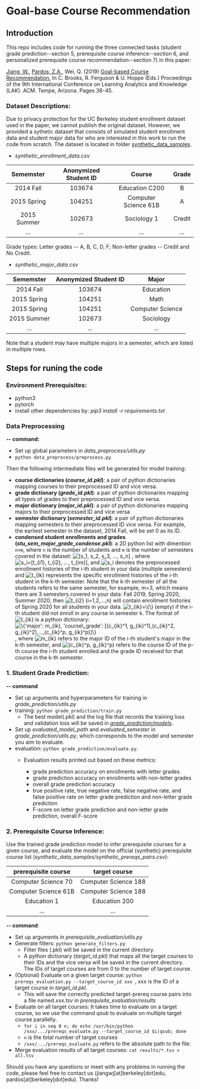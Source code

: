 # Goal-base Course Recommendation
## Introduction


This repo includes code for running the three connected tasks (student grade prediction--section 5, prerequisite course inference--section 6, and personalized prerequsite course recommendation--section 7) in this paper:

[Jiang, W.](https://www.jennywjjiang.com), [Pardos, Z.A.](https://gse.berkeley.edu/zachary-pardos), Wei, Q. (2019) [Goal-based Course Recommendation.](https://dl.acm.org/doi/10.1145/3303772.3303814) In C. Brooks, R. Ferguson & U. Hoppe (Eds.) Proceedings of the 9th International Conference on Learning Analytics and Knowledge (LAK). ACM. Tempe, Arizona. Pages 36-45.



### Dataset Descriptions:

Due to privacy protection for the UC Berkeley student enrollment dataset used in the paper, we cannot publish the original dataset. However, we provided a sythetic dataset that consists of simulated student enrollment data and student major data for who are interested in this work to run the code from scratch. The dataset is located in folder [synthetic\_data\_samples](https://github.com/CAHLR/goal-based-recommendation/tree/master/synthetic_data_samples). 

*  _synthetic\_enrollment\_data.csv_

|  Sememster  | Anonymized Student ID | Course               | Grade  |
|:-----------:|:---------------------:|:--------------------:|:------:|
|  2014 Fall  |         103674        | Education C200       |    B   |
| 2015 Spring |         104251        | Computer Science 61B |    A   |
| 2015 Summer |         102673        | Sociology 1          | Credit |
|...|...|...|...|

Grade types: Letter grades -- A, B, C, D, F; Non-letter grades -- Credit and No Credit.

* _synthetic\_major\_data.csv_

|  Sememster  | Anonymized Student ID | Major            |
|:-----------:|:---------------------:|:----------------:|
|  2014 Fall  |         103674        | Education        |
| 2015 Spring |         104251        |       Math       |
| 2015 Spring |         104251        | Computer Science |
| 2015 Summer |         102673        | Sociology        |
|...|...|...|

Note that a student may have multiple majors in a semester, which are listed in multiple rows.

## Steps for runing the code
### Environment Prerequisites:
* python3
* pytorch
* install other dependencies by: *pip3 install -r requirements.txt*

	
### Data Preprocessing

**-- command:**

* Set up global parameters in _data\_preprocess/utils.py_
* `python data_preprocess/preprocess.py`
	


Then the following intermediate files will be generated for model training:
	
* **course dictionaries (_course\_id.pkl_)**: a pair of python dictionaries mapping courses to their preprocessed ID and vice versa.
* **grade dictionary (_grade\_id.pkl_)**: a pair of python dictionaries mapping all types of grades to their preprocessed ID and vice versa. 
* **major dictionary (_major\_id.pkl_)**: a pair of python dictionaries mapping majors to their preprocessed ID and vice versa
* **semester dictionary (_semester\_id.pkl_)**: a pair of python dictionaries mapping semesters to their preprocessed ID vice versa. For example, the earliest semester in the dataset, 2014 Fall, will be set 0 as its ID. 
* **condensed student enrollments and grades (_stu\_sem\_major\_grade\_condense.pkl_)**: a 2D python list with dimention `n×m`, where `n` is the number of students and `m` is the number of semesters covered in the dataset: <img src="https://latex.codecogs.com/gif.latex?[s_1,&space;s_2,&space;s_3,&space;...,&space;s_n]" title="[s_1, s_2, s_3, ..., s_n]" />
, where <img src="https://latex.codecogs.com/gif.latex?s_i=[t_{i1},&space;t_{i2},&space;...,&space;t_{im}]" title="s_i=[t_{i1}, t_{i2}, ..., t_{im}]" />, and <img src="https://latex.codecogs.com/gif.latex?s_i" title="s_i" /> denotes the preprocessed enrollment histories of the i-th student in your data (multiple semesters) and <img src="https://latex.codecogs.com/gif.latex?t_{ik}" title="t_{ik}" /> represents the specific enrollment histories of the i-th student in the k-th semester. Note that the k-th semester of all the students refers to the same semester, for example, m=3, which means there are 3 semesters covered in your data: Fall 2019, Spring 2020, Summer 2020, then <img src="https://latex.codecogs.com/gif.latex?t_{i2}&space;(i=1,2,...,n)" title="t_{i2} (i=1,2,...,n)" /> will contain enrollment histories of Spring 2020 for all students in your data. <img src="https://latex.codecogs.com/gif.latex?t_{ik}=\{\}" title="t_{ik}=\{\}" /> (empty) if the i-th student did not enroll in any course in semester k.
The format of <img src="https://latex.codecogs.com/gif.latex?t_{ik}" title="t_{ik}" /> is a python dictionary: <img src="https://latex.codecogs.com/gif.latex?\{'major':&space;m_{ik},&space;'course\_grade':&space;[(c_{ik}^1,&space;g_{ik}^1),(c_{ik}^2,&space;g_{ik}^2),...,(c_{ik}^p,&space;g_{ik}^p)]\}" title="\{'major': m_{ik}, 'course\_grade': [(c_{ik}^1, g_{ik}^1),(c_{ik}^2, g_{ik}^2),...,(c_{ik}^p, g_{ik}^p)]\}" />, where <img src="https://latex.codecogs.com/gif.latex?m_{ik}" title="m_{ik}" /> refers to the major ID of the i-th student's major in the k-th semester, and <img src="https://latex.codecogs.com/gif.latex?(c_{ik}^p,&space;g_{ik}^p)" title="(c_{ik}^p, g_{ik}^p)" /> refers to the course ID of the p-th course the i-th student enrolled and the grade ID received for that course in the k-th semester. 
 
### 1. Student Grade Prediction:
 
**-- command**

*  Set up arguments and hyperparameters for training in _grade\_prediction/utils.py_
*  training: `python grade_prediction/train.py`
	*  The best model(.pkl) and the log file that records the training loss and validation loss will be saved in [_grade\_prediction/models_](https://github.com/CAHLR/goal-based-recommendation/tree/master/grade_prediction/models). 
*  Set up _evaluated\_model\_path_ and _evaluated\_semester_ in _grade\_prediction/utils.py_, which corresponds to the model and semester you aim to evaluate. 
*  evaluation: `python grade_prediction/evaluate.py`. 
	* Evaluation results printed out based on these metrics: 

		* grade prediction accuracy on enrollments with letter grades
		* grade prediction accuracy on enrollments with non-letter grades
		* overall grade prediction accuracy
		* true positive rate, true negative rate, false negative rate, and false positive rate on letter grade prediction and non-letter grade prediction
		* F-score on letter grade prediction and non-letter grade prediction, overall F-score

### 2. Prerequisite Course Inference:

Use the trained grade prediction model to infer prerequisite courses for a given course, and evaluate the model on the official (synthetic) prerequisite course list (*synthetic_data\_samples/synthetic\_prereqs\_pairs.csv*):

|  prerequisite course  | target course | 
|:-----------:|:---------------------:|
|   Computer Science 70 |     Computer Science 188        | 
| Computer Science 61B |   Computer Science 188              |    
| Education 1 |         Education 200     | 
|...        |...| 

**-- command**:

* Set up arguments in _prerequisite\_evaluation/utils.py_
* Generate filters: `python generate_filters.py`
	* Filter files (.pkl) will be saved in the current directory.
	* A python dictionary (*target_id.pkl*) that maps all the target courses to their IDs and the vice versa will be saved in the current directory. The IDs of target courses are from 0 to the number of target course. 
* (Optional) Evaluate on a given target course: `python prereqs_evaluation.py --target_course_id xxx
`, xxx is the ID of a target course in *target_id.pkl*.
	* 	This will save the correctly predicted target-prereq course pairs into a file named *xxx.tsv* in  _prerequisite\_evaluation/results_
* Evaluate on all target courses: It takes time to evaluate on a target course, so we use the command *qsub* to evaluate on multiple target course parallelly.
	* `for i in seq 0 n; do echo /usr/bin/python /xxx/.../prereqs_evaluate.py --target_course_id $i|qsub; done `
	* `n` is the total number of target courses
	* `/xxx/.../prereqs_evaluate.py` refers to the absolute path to the file.
* Merge evaluation results of all target courses: `cat results/*.tsv > all.tsv`



	
Should you have any questions or meet with any problems in running the code, please feel free to contact us (jiangwj[at]berkeley[dot]edu, pardos[at]berkeley[dot]edu). Thanks!



